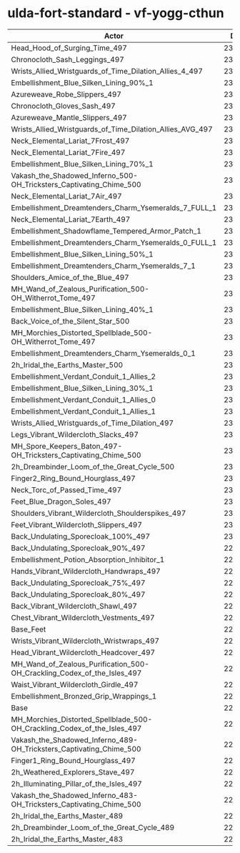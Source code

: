 # ulda-fort-standard - vf-yogg-cthun
| Actor | DPS | Increase |
|---|:---:|:---:|
|Head_Hood_of_Surging_Time_497|237353|3.40%|
|Chronocloth_Sash_Leggings_497|233330|1.64%|
|Wrists_Allied_Wristguards_of_Time_Dilation_Allies_4_497|233247|1.61%|
|Embellishment_Blue_Silken_Lining_90%_1|233144|1.56%|
|Azureweave_Robe_Slippers_497|233131|1.56%|
|Chronocloth_Gloves_Sash_497|233069|1.53%|
|Azureweave_Mantle_Slippers_497|233065|1.53%|
|Wrists_Allied_Wristguards_of_Time_Dilation_Allies_AVG_497|232694|1.37%|
|Neck_Elemental_Lariat_7Frost_497|232445|1.26%|
|Neck_Elemental_Lariat_7Fire_497|232375|1.23%|
|Embellishment_Blue_Silken_Lining_70%_1|232363|1.22%|
|Vakash_the_Shadowed_Inferno_500-OH_Tricksters_Captivating_Chime_500|232272|1.18%|
|Neck_Elemental_Lariat_7Air_497|232070|1.10%|
|Embellishment_Dreamtenders_Charm_Ysemeralds_7_FULL_1|232028|1.08%|
|Neck_Elemental_Lariat_7Earth_497|232020|1.07%|
|Embellishment_Shadowflame_Tempered_Armor_Patch_1|231975|1.05%|
|Embellishment_Dreamtenders_Charm_Ysemeralds_0_FULL_1|231760|0.96%|
|Embellishment_Blue_Silken_Lining_50%_1|231495|0.85%|
|Embellishment_Dreamtenders_Charm_Ysemeralds_7_1|231426|0.82%|
|Shoulders_Amice_of_the_Blue_497|231288|0.75%|
|MH_Wand_of_Zealous_Purification_500-OH_Witherrot_Tome_497|231254|0.74%|
|Embellishment_Blue_Silken_Lining_40%_1|231225|0.73%|
|Back_Voice_of_the_Silent_Star_500|231155|0.70%|
|MH_Morchies_Distorted_Spellblade_500-OH_Witherrot_Tome_497|231018|0.64%|
|Embellishment_Dreamtenders_Charm_Ysemeralds_0_1|231006|0.63%|
|2h_Iridal_the_Earths_Master_500|230913|0.59%|
|Embellishment_Verdant_Conduit_1_Allies_2|230749|0.52%|
|Embellishment_Blue_Silken_Lining_30%_1|230747|0.52%|
|Embellishment_Verdant_Conduit_1_Allies_0|230698|0.50%|
|Embellishment_Verdant_Conduit_1_Allies_1|230672|0.49%|
|Wrists_Allied_Wristguards_of_Time_Dilation_497|230595|0.45%|
|Legs_Vibrant_Wildercloth_Slacks_497|230506|0.41%|
|MH_Spore_Keepers_Baton_497-OH_Tricksters_Captivating_Chime_500|230334|0.34%|
|2h_Dreambinder_Loom_of_the_Great_Cycle_500|230302|0.33%|
|Finger2_Ring_Bound_Hourglass_497|230269|0.31%|
|Neck_Torc_of_Passed_Time_497|230206|0.28%|
|Feet_Blue_Dragon_Soles_497|230080|0.23%|
|Shoulders_Vibrant_Wildercloth_Shoulderspikes_497|230080|0.23%|
|Feet_Vibrant_Wildercloth_Slippers_497|230015|0.20%|
|Back_Undulating_Sporecloak_100%_497|230008|0.20%|
|Back_Undulating_Sporecloak_90%_497|229938|0.17%|
|Embellishment_Potion_Absorption_Inhibitor_1|229871|0.14%|
|Hands_Vibrant_Wildercloth_Handwraps_497|229870|0.14%|
|Back_Undulating_Sporecloak_75%_497|229863|0.13%|
|Back_Undulating_Sporecloak_80%_497|229845|0.13%|
|Back_Vibrant_Wildercloth_Shawl_497|229809|0.11%|
|Chest_Vibrant_Wildercloth_Vestments_497|229756|0.09%|
|Base_Feet|229737|0.08%|
|Wrists_Vibrant_Wildercloth_Wristwraps_497|229730|0.08%|
|Head_Vibrant_Wildercloth_Headcover_497|229712|0.07%|
|MH_Wand_of_Zealous_Purification_500-OH_Crackling_Codex_of_the_Isles_497|229655|0.04%|
|Waist_Vibrant_Wildercloth_Girdle_497|229632|0.03%|
|Embellishment_Bronzed_Grip_Wrappings_1|229576|0.01%|
|Base|229555|0.00%|
|MH_Morchies_Distorted_Spellblade_500-OH_Crackling_Codex_of_the_Isles_497|229391|-0.07%|
|Vakash_the_Shadowed_Inferno_489-OH_Tricksters_Captivating_Chime_500|229146|-0.18%|
|Finger1_Ring_Bound_Hourglass_497|228755|-0.35%|
|2h_Weathered_Explorers_Stave_497|228662|-0.39%|
|2h_Illuminating_Pillar_of_the_Isles_497|228595|-0.42%|
|Vakash_the_Shadowed_Inferno_483-OH_Tricksters_Captivating_Chime_500|227703|-0.81%|
|2h_Iridal_the_Earths_Master_489|226929|-1.14%|
|2h_Dreambinder_Loom_of_the_Great_Cycle_489|226545|-1.31%|
|2h_Iridal_the_Earths_Master_483|224872|-2.04%|
